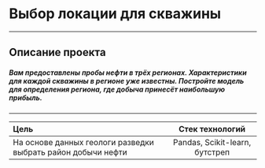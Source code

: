 # Выбор локации для скважины
-----------------------------------------------------------------------------------------------------------------------------------------------------------------------
## Описание проекта
#####  Вам предоставлены пробы нефти в трёх регионах. Характеристики для каждой скважины в регионе уже известны. Постройте модель для определения региона, где добыча принесёт наибольшую прибыль. 
-----------------------------------------------------------------------------------------------------------------------------------------------------------------------

| Цель |  Стек технологий |
| :-------------------- |:---------------------------:|
| На основе данных геологи разведки выбрать район добычи нефти | Pandas, Scikit-learn, бутстреп |






